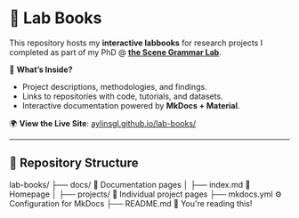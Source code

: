 # 🧠 Lab Books

This repository hosts my **interactive labbooks** for research projects I completed as part of my PhD @ [**the Scene Grammar Lab**](https://www.scenegrammarlab.com/).

📌 **What’s Inside?**
- Project descriptions, methodologies, and findings.
- Links to repositories with code, tutorials, and datasets.
- Interactive documentation powered by **MkDocs + Material**.

🌍 **View the Live Site**: [aylinsgl.github.io/lab-books/](aylinsgl.github.io/lab-books/)

---

## 📂 Repository Structure

lab-books/
├── docs/ 📁 Documentation pages
│ ├── index.md 📜 Homepage
│ ├── projects/ 📁 Individual project pages
├── mkdocs.yml ⚙️ Configuration for MkDocs
├── README.md 📜 You're reading this!